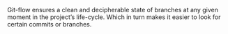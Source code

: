 Git-flow ensures a clean and decipherable state of branches at any given moment in the project’s life-cycle.
Which in turn makes it easier to look for certain commits or branches.
